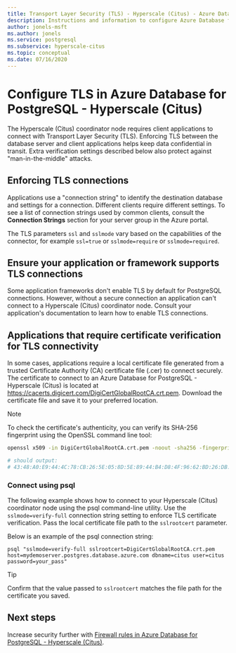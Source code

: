 ```yaml
---
title: Transport Layer Security (TLS) - Hyperscale (Citus) - Azure Database for PostgreSQL
description: Instructions and information to configure Azure Database for PostgreSQL - Hyperscale (Citus) and associated applications to properly use TLS connections.
author: jonels-msft
ms.author: jonels
ms.service: postgresql
ms.subservice: hyperscale-citus
ms.topic: conceptual
ms.date: 07/16/2020
---
```

# Configure TLS in Azure Database for PostgreSQL - Hyperscale (Citus)
The Hyperscale (Citus) coordinator node requires client applications to connect with Transport Layer Security (TLS). Enforcing TLS between the database server and client applications helps keep data confidential in transit. Extra verification settings described below also protect against "man-in-the-middle" attacks.

## Enforcing TLS connections
Applications use a "connection string" to identify the destination database and settings for a connection. Different clients require different settings. To see a list of connection strings used by common clients, consult the **Connection Strings** section for your server group in the Azure portal.

The TLS parameters `ssl` and `sslmode` vary based on the capabilities of the connector, for example `ssl=true` or `sslmode=require` or `sslmode=required`.

## Ensure your application or framework supports TLS connections
Some application frameworks don't enable TLS by default for PostgreSQL connections. However, without a secure connection an application can't connect to a Hyperscale (Citus) coordinator node. Consult your application's documentation to learn how to enable TLS connections.

## Applications that require certificate verification for TLS connectivity
In some cases, applications require a local certificate file generated from a trusted Certificate Authority (CA) certificate file (.cer) to connect securely. The certificate to connect to an Azure Database for PostgreSQL - Hyperscale (Citus) is located at https://cacerts.digicert.com/DigiCertGlobalRootCA.crt.pem. Download the certificate file and save it to your preferred location.

> [!NOTE]
>
> To check the certificate's authenticity, you can verify its SHA-256
> fingerprint using the OpenSSL command line tool:
>
> ```sh
> openssl x509 -in DigiCertGlobalRootCA.crt.pem -noout -sha256 -fingerprint
>
> # should output:
> # 43:48:A0:E9:44:4C:78:CB:26:5E:05:8D:5E:89:44:B4:D8:4F:96:62:BD:26:DB:25:7F:89:34:A4:43:C7:01:61
> ```

### Connect using psql
The following example shows how to connect to your Hyperscale (Citus) coordinator node using the psql command-line utility. Use the `sslmode=verify-full` connection string setting to enforce TLS certificate verification. Pass the local certificate file path to the `sslrootcert` parameter.

Below is an example of the psql connection string:
```
psql "sslmode=verify-full sslrootcert=DigiCertGlobalRootCA.crt.pem host=mydemoserver.postgres.database.azure.com dbname=citus user=citus password=your_pass"
```
> [!TIP]
> Confirm that the value passed to `sslrootcert` matches the file path for the certificate you saved.

## Next steps
Increase security further with [Firewall rules in Azure Database for PostgreSQL - Hyperscale (Citus)](concepts-hyperscale-firewall-rules.md).
